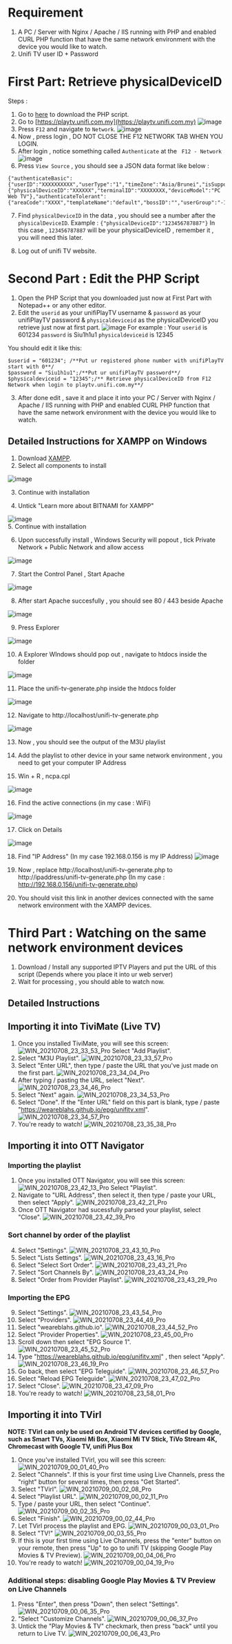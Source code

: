 # Requirement 
1. A PC / Server with Nginx / Apache / IIS running with PHP and enabled CURL PHP function that have the same network environment with the device you would like to watch.
2. Unifi TV user ID + Password

# First Part: Retrieve physicalDeviceID

Steps :
1. Go to [here](https://github.com/samleong123/unifi-tv-revived/raw/main/generate_unifi_playtv.php) to download the PHP script.
2. Go to [https://playtv.unifi.com.my](https://playtv.unifi.com.my)
![image](https://user-images.githubusercontent.com/58818070/142728562-1e8bef59-31e0-43d0-bc5f-d4aef3c937e8.png)
3. Press ```F12``` and navigate to ```Network```.
![image](https://user-images.githubusercontent.com/58818070/142728656-ab7e6d91-66be-4652-a24c-0159cd329c0b.png)
4. Now , press login , DO NOT CLOSE THE F12 NETWORK TAB WHEN YOU LOGIN.
5. After login , notice something called ```Authenticate``` at the ``` F12 - Network``` 
![image](https://user-images.githubusercontent.com/58818070/142728731-80b53902-bed2-450c-a6ee-35e04a80e746.png)
6. Press ```View Source``` , you should see a JSON data format like below :
``` 
{"authenticateBasic":{"userID":"XXXXXXXXXX","userType":"1","timeZone":"Asia/Brunei","isSupportWebpImgFormat":"0","clientPasswd":"XXXXXXXX","lang":"en"},"authenticateDevice":{"physicalDeviceID":"XXXXXX","terminalID":"XXXXXXXX,"deviceModel":"PC Web TV"},"authenticateTolerant":{"areaCode":"XXXX","templateName":"default","bossID":"","userGroup":"-1"}}
```
7. Find ```physicalDeviceID``` in the data , you should see a number after the ```physicalDeviceID```. 
Example : ```{"physicalDeviceID":"123456787887"}```
In this case , ```123456787887``` will be your physicalDeviceID , remember it , you will need this later.

8. Log out of unifi TV website.

# Second Part : Edit the PHP Script
1. Open the PHP Script that you downloaded just now at First Part with Notepad++ or any other editor.
2. Edit the ```userid``` as your unifiPlayTV username & ```password``` as your unifiPlayTV password & ```physicaldeviceid``` as the physicalDeviceID you retrieve just now at first part.
![image](https://user-images.githubusercontent.com/58818070/142728908-c37042be-53f4-4067-a371-f41e1356b3d3.png)
For example :
Your ```userid``` is 601234
```password``` is Siu1h1u1
```physicaldeviceid``` is 12345

You should edit it like this:
```
$userid = "601234"; /**Put ur registered phone number with unifiPlayTV start with 0**/
$password = "Siu1h1u1";/**Put ur unifiPlayTV password**/
$physicaldeviceid = "12345";/** Retrieve physicalDeviceID from F12 Network when login to playtv.unifi.com.my**/
```
3. After done edit , save it and place it into your PC / Server with Nginx / Apache / IIS running with PHP and enabled CURL PHP function that have the same network environment with the device you would like to watch.

## Detailed Instructions for XAMPP on Windows
1. Download [XAMPP](https://downloadsapachefriends.global.ssl.fastly.net/8.0.12/xampp-windows-x64-8.0.12-0-VS16-installer.exe?from_af=true).
2. Select all components to install

![image](https://user-images.githubusercontent.com/58818070/142744150-d280797c-9bbc-411d-9698-bc6d6e4cbef8.png)

3. Continue with installation 

4. Untick "Learn more about BITNAMI for XAMPP"

![image](https://user-images.githubusercontent.com/58818070/142744169-5806f202-c476-40ea-97b9-5f2d41c75802.png)
</br>
5. Continue with installation

6. Upon successfully install , Windows Security will popout , tick Private Network + Public Network and allow access

![image](https://user-images.githubusercontent.com/58818070/142744293-1630572e-28f3-470c-846b-d456da4faa19.png)

7. Start the Control Panel , Start Apache 

![image](https://user-images.githubusercontent.com/58818070/142744306-ce85753a-9b43-4631-8c15-cce72e799b43.png)

8. After start Apache succesfully , you should see 80 / 443 beside Apache

![image](https://user-images.githubusercontent.com/58818070/142744323-3f57b0b5-1a89-4af8-afbe-5e739f5a2da8.png)

9. Press Explorer 

![image](https://user-images.githubusercontent.com/58818070/142744328-a04f165f-d997-4cd1-b221-e034312331fd.png)

10. A Explorer WIndows should pop out , navigate to htdocs inside the folder 

![image](https://user-images.githubusercontent.com/58818070/142744384-73fd5471-ba4b-42cf-83d3-e0ece4bdd7dd.png)

11. Place the unifi-tv-generate.php inside the htdocs folder

![image](https://user-images.githubusercontent.com/58818070/142744405-40b96971-4b7c-4507-a040-9dc8ef95fdf2.png)

12. Navigate to http://localhost/unifi-tv-generate.php

![image](https://user-images.githubusercontent.com/58818070/142744417-c27f2a75-3469-4820-865f-e83a4a183e6b.png)

13. Now , you should see the output of the M3U playlist

14. Add the playlist to other device in your same network environment , you need to get your computer IP Address

15. Win + R , ncpa.cpl

![image](https://user-images.githubusercontent.com/58818070/142744444-994ed111-1610-4528-ad66-a9f843ef8be8.png)

16. Find the active connections (in my case : WiFi)

![image](https://user-images.githubusercontent.com/58818070/142744460-d20eaf10-a120-400e-aa25-a6d44b62ef31.png)


17. Click on Details 

![image](https://user-images.githubusercontent.com/58818070/142744465-d2b15150-e746-457c-b9cc-66ebe58fe552.png)


18. Find "IP Address" (In my case 192.168.0.156 is my IP Address)
![image](https://user-images.githubusercontent.com/58818070/142744475-6103a090-9972-4a41-b2f1-96f8624e4916.png)


19. Now , replace http://localhost/unifi-tv-generate.php to http://ipaddress/unifi-tv-generate.php (In my case : http://192.168.0.156/unifi-tv-generate.php)

20. You should visit this link in another devices connected with the same network environment with the XAMPP devices.






# Third Part : Watching on the same network environment devices
1. Download / Install any supported IPTV Players and put the URL of this script (Depends where you place it into ur web server)
2. Wait for processing , you should able to watch now.

## Detailed Instructions
## Importing it into TiviMate (Live TV)
1. Once you installed TiviMate, you will see this screen:
![WIN_20210708_23_33_53_Pro](https://user-images.githubusercontent.com/37889443/124950759-4af70500-e045-11eb-8a8b-165ef35f8b4b.jpg)
Select "Add Playlist".
2. Select "M3U Playlist".
![WIN_20210708_23_33_57_Pro](https://user-images.githubusercontent.com/37889443/124950768-4cc0c880-e045-11eb-81b9-4be1da9c2ca9.jpg)
3. Select "Enter URL", then type / paste the URL that you've just made on the first part.
![WIN_20210708_23_34_04_Pro](https://user-images.githubusercontent.com/37889443/124950771-4d595f00-e045-11eb-9030-ad71728d6ed8.jpg)
4. After typing / pasting the URL, select "Next".
![WIN_20210708_23_34_46_Pro](https://user-images.githubusercontent.com/37889443/124950780-4e8a8c00-e045-11eb-8431-7b45e726bffc.jpg)
5. Select "Next" again.
![WIN_20210708_23_34_53_Pro](https://user-images.githubusercontent.com/37889443/124950786-4fbbb900-e045-11eb-8125-07d256170b0c.jpg)
6. Select "Done". If the "Enter URL" field on this part is blank, type / paste "https://weareblahs.github.io/epg/unifitv.xml".
![WIN_20210708_23_34_57_Pro](https://user-images.githubusercontent.com/37889443/124950790-50ece600-e045-11eb-8fc2-b89cdf6ad592.jpg)
7. You're ready to watch!
![WIN_20210708_23_35_38_Pro](https://user-images.githubusercontent.com/37889443/124950793-521e1300-e045-11eb-9cab-7459a3bff7b3.jpg)

## Importing it into OTT Navigator
### Importing the playlist
1. Once you installed OTT Navigator, you will see this screen:
![WIN_20210708_23_42_13_Pro](https://user-images.githubusercontent.com/37889443/124952544-eb99f480-e046-11eb-91ac-32dc10cbc476.jpg)
Select "Playlist".
2. Navigate to "URL Address", then select it, then type / paste your URL, then select "Apply".
![WIN_20210708_23_42_21_Pro](https://user-images.githubusercontent.com/37889443/124952554-edfc4e80-e046-11eb-92a6-47c89b0a92cf.jpg)
3. Once OTT Navigator had sucessfully parsed your playlist, select "Close".
![WIN_20210708_23_42_39_Pro](https://user-images.githubusercontent.com/37889443/124952561-efc61200-e046-11eb-8867-6c0f317e5c71.jpg)
### Sort channel by order of the playlist
4. Select "Settings".
![WIN_20210708_23_43_10_Pro](https://user-images.githubusercontent.com/37889443/124952566-f0f73f00-e046-11eb-8d7d-053b4c4ca54b.jpg)
5. Select "Lists Settings".
![WIN_20210708_23_43_16_Pro](https://user-images.githubusercontent.com/37889443/124952573-f3599900-e046-11eb-8fdb-64b4a981d97f.jpg)
6. Select "Select Sort Order".
![WIN_20210708_23_43_21_Pro](https://user-images.githubusercontent.com/37889443/124952580-f48ac600-e046-11eb-878a-a0fa6e61fd54.jpg)
7. Select "Sort Channels By".
![WIN_20210708_23_43_24_Pro](https://user-images.githubusercontent.com/37889443/124952593-f6548980-e046-11eb-9ae2-701dbdda422f.jpg)
8. Select "Order from Provider Playlist".
![WIN_20210708_23_43_29_Pro](https://user-images.githubusercontent.com/37889443/124952603-f81e4d00-e046-11eb-9a02-7b8d3399c9d5.jpg)
### Importing the EPG
9. Select "Settings".
![WIN_20210708_23_43_54_Pro](https://user-images.githubusercontent.com/37889443/124952608-f9e81080-e046-11eb-9e43-59bf95e27d6b.jpg)
10. Select "Providers".
![WIN_20210708_23_44_49_Pro](https://user-images.githubusercontent.com/37889443/124952635-feacc480-e046-11eb-97f7-3c5f99fdeb2d.jpg)
11. Select "weareblahs.github.io".
![WIN_20210708_23_44_52_Pro](https://user-images.githubusercontent.com/37889443/124952647-010f1e80-e047-11eb-8638-5861eac19279.jpg)
12. Select "Provider Properties". 
![WIN_20210708_23_45_00_Pro](https://user-images.githubusercontent.com/37889443/124952656-02404b80-e047-11eb-9d86-2204565ff33a.jpg)
13. Scroll down then select "EPG Source 1".
![WIN_20210708_23_45_52_Pro](https://user-images.githubusercontent.com/37889443/124952665-03717880-e047-11eb-97fe-eaf6ffe25857.jpg)
14. Type "https://weareblahs.github.io/epg/unifitv.xml" , then select "Apply".
![WIN_20210708_23_46_19_Pro](https://user-images.githubusercontent.com/37889443/124952677-053b3c00-e047-11eb-8ac5-198599196d88.jpg)
15. Go back, then select "EPG Teleguide".
![WIN_20210708_23_46_57_Pro](https://user-images.githubusercontent.com/37889443/124952684-066c6900-e047-11eb-9a19-ec8e93ac497a.jpg)
16. Select "Reload EPG Teleguide".
![WIN_20210708_23_47_02_Pro](https://user-images.githubusercontent.com/37889443/124952698-08cec300-e047-11eb-8e75-b55f2ecdf227.jpg)
17. Select "Close".
![WIN_20210708_23_47_09_Pro](https://user-images.githubusercontent.com/37889443/124952709-0a988680-e047-11eb-935a-77045a9a8088.jpg)
18. You're ready to watch!
![WIN_20210708_23_58_01_Pro](https://user-images.githubusercontent.com/37889443/124954134-5d267280-e048-11eb-98ad-68113409556b.jpg)
## Importing it into TVirl
**NOTE: TVirl can only be used on Android TV devices certified by Google, such as Smart TVs, Xiaomi Mi Box, Xiaomi Mi TV Stick, TiVo Stream 4K, Chromecast with Google TV, unifi Plus Box**
1. Once you've installed TVirl, you will see this screen:
![WIN_20210709_00_01_40_Pro](https://user-images.githubusercontent.com/37889443/124955210-78de4880-e049-11eb-9464-377fa261c293.jpg)
2. Select "Channels".
If this is your first time using Live Channels, press the "right" button for several times, then press "Get Started".
3. Select "TVirl".
![WIN_20210709_00_02_08_Pro](https://user-images.githubusercontent.com/37889443/124955224-7aa80c00-e049-11eb-87b8-6dbb4acfac42.jpg)
4. Select "Playlist URL".
![WIN_20210709_00_02_11_Pro](https://user-images.githubusercontent.com/37889443/124955234-7bd93900-e049-11eb-9ed6-3a81cb240139.jpg)
5. Type / paste your URL, then select "Continue".
![WIN_20210709_00_02_35_Pro](https://user-images.githubusercontent.com/37889443/124955239-7c71cf80-e049-11eb-9da6-ec13dbffe69d.jpg)
6. Select "Finish".
![WIN_20210709_00_02_44_Pro](https://user-images.githubusercontent.com/37889443/124955246-7e3b9300-e049-11eb-8928-5dd1d6cb0bc1.jpg)
7. Let TVirl process the playlist and EPG.
![WIN_20210709_00_03_01_Pro](https://user-images.githubusercontent.com/37889443/124955249-7f6cc000-e049-11eb-843b-a31b4986ec90.jpg)
8. Select "TV!"
![WIN_20210709_00_03_55_Pro](https://user-images.githubusercontent.com/37889443/124955253-809ded00-e049-11eb-9ac4-735e974259e4.jpg)
9. If this is your first time using Live Channels, press the "enter" button on your remote, then press "Up" to go to unifi TV (skipping Google Play Movies & TV Preview).
![WIN_20210709_00_04_06_Pro](https://user-images.githubusercontent.com/37889443/124955259-81368380-e049-11eb-977e-68d883ba84a8.jpg)
10. You're ready to watch!
![WIN_20210709_00_04_19_Pro](https://user-images.githubusercontent.com/37889443/124955263-81cf1a00-e049-11eb-8959-625282cb7d14.jpg)
### Additional steps: disabling Google Play Movies & TV Preview on Live Channels
1. Press "Enter", then press "Down", then select "Settings".
![WIN_20210709_00_06_35_Pro](https://user-images.githubusercontent.com/37889443/124956162-4d0f9280-e04a-11eb-8665-5475ef9bf530.jpg)
2. "Select "Customize Channels".
![WIN_20210709_00_06_37_Pro](https://user-images.githubusercontent.com/37889443/124956176-4f71ec80-e04a-11eb-9bad-2f61206fe718.jpg)
3. Untick the "Play Movies & TV" checkmark, then press "back" until you return to Live TV.
![WIN_20210709_00_06_43_Pro](https://user-images.githubusercontent.com/37889443/124956184-513bb000-e04a-11eb-96c7-a37c5199ed6f.jpg)

